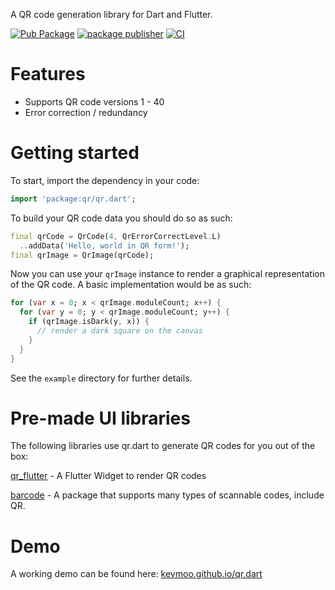 A QR code generation library for Dart and Flutter.

[![Pub Package](https://img.shields.io/pub/v/qr.svg)](https://pub.dev/packages/qr)
[![package publisher](https://img.shields.io/pub/publisher/qr.svg)](https://pub.dev/packages/qr/publisher)
[![CI](https://github.com/kevmoo/qr.dart/actions/workflows/ci.yml/badge.svg)](https://github.com/kevmoo/qr.dart/actions/workflows/ci.yml)

# Features

- Supports QR code versions 1 - 40
- Error correction / redundancy

# Getting started

To start, import the dependency in your code:

```dart
import 'package:qr/qr.dart';
```

To build your QR code data you should do so as such:

```dart
final qrCode = QrCode(4, QrErrorCorrectLevel.L)
  ..addData('Hello, world in QR form!');
final qrImage = QrImage(qrCode);
```

Now you can use your `qrImage` instance to render a graphical representation of
the QR code. A basic implementation would be as such:

```dart
for (var x = 0; x < qrImage.moduleCount; x++) {
  for (var y = 0; y < qrImage.moduleCount; y++) {
    if (qrImage.isDark(y, x)) {
      // render a dark square on the canvas
    }
  }
}
```

See the `example` directory for further details.

# Pre-made UI libraries

The following libraries use qr.dart to generate QR codes for you out of the box:

[qr_flutter](https://pub.dev/packages/qr_flutter) - A Flutter Widget to render
QR codes

[barcode](https://pub.dev/packages/barcode) - A package that supports many types
of scannable codes, include QR.

# Demo

A working demo can be found here:
[kevmoo.github.io/qr.dart](https://kevmoo.github.io/qr.dart/)
